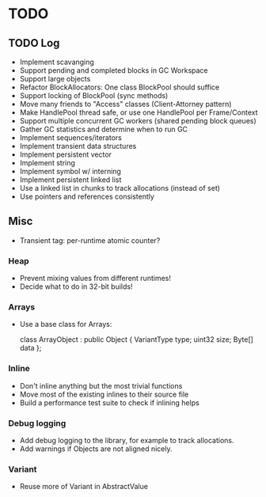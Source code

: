 # TODO

## TODO Log
- Implement scavanging
- Support pending and completed blocks in GC Workspace
- Support large objects
- Refactor BlockAllocators: One class BlockPool should suffice
- Support locking of BlockPool (sync methods)
- Move many friends to "Access" classes (Client-Attorney pattern)
- Make HandlePool thread safe, or use one HandlePool per Frame/Context
- Support multiple concurrent GC workers (shared pending block queues)
- Gather GC statistics and determine when to run GC
- Implement sequences/iterators
- Implement transient data structures
- Implement persistent vector
- Implement string
- Implement symbol w/ interning
- Implement persistent linked list
- Use a linked list in chunks to track allocations (instead of set)
- Use pointers and references consistently

## Misc
- Transient tag: per-runtime atomic counter?

### Heap
- Prevent mixing values from different runtimes!
- Decide what to do in 32-bit builds!

### Arrays
- Use a base class for Arrays:

    class ArrayObject : public Object {
      VariantType type;
      uint32 size;
      Byte[] data
    };

### Inline
- Don't inline anything but the most trivial functions
- Move most of the existing inlines to their source file
- Build a performance test suite to check if inlining helps

### Debug logging
- Add debug logging to the library, for example to track allocations.
- Add warnings if Objects are not aligned nicely.

### Variant
- Reuse more of Variant in AbstractValue

